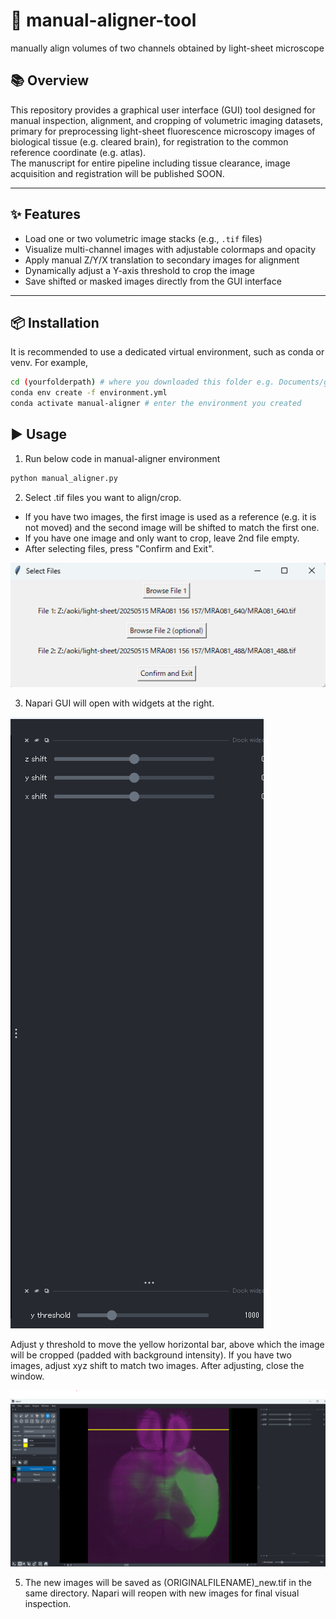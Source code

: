 # 📖 manual-aligner-tool

manually align volumes of two channels obtained by light-sheet microscope

## 📚 Overview

This repository provides a graphical user interface (GUI) tool designed for manual inspection, alignment, and cropping of volumetric imaging datasets, primary for preprocessing light-sheet fluorescence microscopy images of biological tissue (e.g. cleared brain), for registration to the common reference coordinate (e.g. atlas).  
The manuscript for entire pipeline including tissue clearance, image acquisition and registration will be published SOON.


---

## ✨ Features

- Load one or two volumetric image stacks (e.g., `.tif` files)
- Visualize multi-channel images with adjustable colormaps and opacity
- Apply manual Z/Y/X translation to secondary images for alignment
- Dynamically adjust a Y-axis threshold to crop the image
- Save shifted or masked images directly from the GUI interface

---

## 📦 Installation

It is recommended to use a dedicated virtual environment, such as conda or venv. For example,

```bash
cd (yourfolderpath) # where you downloaded this folder e.g. Documents/github/manual-aligner-tool)
conda env create -f environment.yml
conda activate manual-aligner # enter the environment you created
```

## ▶️ Usage
1. Run below code in manual-aligner environment 
```bash
python manual_aligner.py
```

2. Select .tif files you want to align/crop.
- If you have two images, the first image is used as a reference (e.g. it is not moved) and the second image will be shifted to match the first one.
- If you have one image and only want to crop, leave 2nd file empty.
- After selecting files, press "Confirm and Exit".
  
![file select GUI](images/file_select.png)

3. Napari GUI will open with widgets at the right.
 
![napari widget](images/napari_widget.png)

Adjust y threshold to move the yellow horizontal bar, above which the image will be cropped (padded with background intensity). If you have two images, adjust xyz shift to match two images. After adjusting, close the window.

![y threshold example](images/y_threshould.png)

5. The new images will be saved as (ORIGINALFILENAME)_new.tif in the same directory. Napari will reopen with new images for final visual inspection. 



